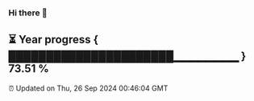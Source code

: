 ### Hi there 👋
⏳ Year progress { ██████████████████████▁▁▁▁▁▁▁▁ } 73.51 %
---
⏰ Updated on Thu, 26 Sep 2024 00:46:04 GMT

